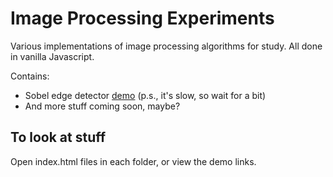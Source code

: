 # Image Processing Experiments

Various implementations of image processing algorithms for study. All done in vanilla Javascript.

Contains:

* Sobel edge detector [demo](https://piratefsh.github.io/image-processing/sobel/index.html) (p.s., it's slow, so wait for a bit)
* And more stuff coming soon, maybe?

## To look at stuff
Open index.html files in each folder, or view the demo links.

